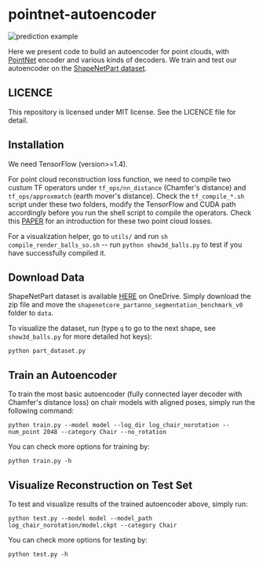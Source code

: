 # pointnet-autoencoder

![prediction example](https://github.com/charlesq34/pointnet-autoencoder/blob/master/doc/teaser.jpg)

Here we present code to build an autoencoder for point clouds, with <a href="https://github.com/charlesq34/pointnet">PointNet</a> encoder and various kinds of decoders. We train and test our autoencoder on the <a href="https://cs.stanford.edu/~ericyi/project_page/part_annotation/index.html" target="_blank">ShapeNetPart dataset</a>.

## LICENCE
This repository is licensed under MIT license. See the LICENCE file for detail.

## Installation
We need TensorFlow (version>=1.4).

For point cloud reconstruction loss function, we need to compile two custum TF operators under `tf_ops/nn_distance` (Chamfer's distance) and `tf_ops/approxmatch` (earth mover's distance). Check the `tf_compile_*.sh` script under these two folders, modify the TensorFlow and CUDA path accordingly before you run the shell script to compile the operators. Check this <a href="https://arxiv.org/abs/1612.00603" target="_blank">PAPER</a> for an introduction for these two point cloud losses.

For a visualization helper, go to `utils/` and run `sh compile_render_balls_so.sh` -- run `python show3d_balls.py` to test if you have successfully compiled it.

## Download Data
ShapeNetPart dataset is available <a href="https://1drv.ms/u/s!ApbTjxa06z9CgRnwX_QiGwiCoWnt" target="_blank">HERE</a> on OneDrive. Simply download the zip file and move the `shapenetcore_partanno_segmentation_benchmark_v0` folder to `data`.

To visualize the dataset, run (type `q` to go to the next shape, see `show3d_balls.py` for more detailed hot keys):

    python part_dataset.py

## Train an Autoencoder
To train the most basic autoencoder (fully connected layer decoder with Chamfer's distance loss) on chair models with aligned poses, simply run the following command:

    python train.py --model model --log_dir log_chair_norotation --num_point 2048 --category Chair --no_rotation

You can check more options for training by:

    python train.py -h

## Visualize Reconstruction on Test Set
To test and visualize results of the trained autoencoder above, simply run:

    python test.py --model model --model_path log_chair_norotation/model.ckpt --category Chair

You can check more options for testing by:
    
    python test.py -h
